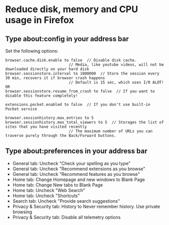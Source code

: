 # Reduce disk, memory and CPU usage in Firefox
## Type about:config in your address bar
Set the following options:
````
browser.cache.disk.enable to false  // Disable disk cache.
                            // Media, like youtube videos, will not be downloaded directly on your hard disk
browser.sessionstore.interval to 1800000  // Store the session every 30 min, recovers it if browser crash happens
                            // Default is 15 sec, which uses I/O ALOT!
OR
browser.sessionstore.resume_from_crash to false  // If you want to disable this feature completely!

extensions.pocket.enabled to false  // If you don't use built-in Pocket service

browser.sessionhistory.max_entries to 5
browser.sessionhistory.max_total_viewers to 5  // Storages the list of sites that you have visited recently
                            // The maximum number of URLs you can traverse purely through the Back/Forward buttons.
````

## Type about:preferences in your address bar
- General tab: Uncheck "Check your spelling as you type"
- General tab: Uncheck "Recommend extensions as you browse"
- General tab: Uncheck "Recommend features as you browse"
- Home tab: Change Homepage and new windows to Blank Page
- Home tab: Change New tabs to Blank Page
- Home tab: Uncheck "Web Search"
- Home tab: Uncheck "Shortcuts"
- Search tab: Uncheck "Provide search suggestions"
- Privacy & Security tab: History to Never remember history. Use private browsing
- Privacy & Security tab: Disable all telemetry options

